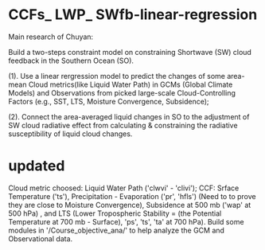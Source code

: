 # CCFs_ LWP_ SWfb-linear-regression 
Main research of Chuyan: 

Build a two-steps constraint model on constraining Shortwave (SW) cloud feedback in the Southern Ocean (SO). 

(1). Use a linear rergression model to predict the changes of some area-mean Cloud metrics(like Liquid Water Path) in GCMs (Global Climate Models) and Observations from picked large-scale Cloud-Controlling Factors (e.g., SST, LTS, Moisture Convergence, Subsidence); 

(2). Connect the area-averaged liquid changes in SO to the adjustment of SW cloud radiative effect from calculating & constraining the radiative susceptibility of liquid cloud changes.


# updated
Cloud metric choosed: Liquid Water Path ('clwvi' - 'clivi');  CCF: Srface Temperature ('ts'), Precipitation - Evaporation ('pr', 'hfls') (Need to to prove they are close to Moisture Convergence),
Subsidence at 500 mb ('wap' at 500 hPa) , and LTS (Lower Tropospheric Stability = (the Potential Temperature at 700 mb - Surface), 'ps', 'ts', 'ta' at 700 hPa). 
Build some modules in '/Course_objective_ana/' to help analyze the GCM and Observational data. 
